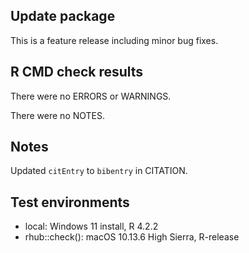 ## Update package
This is a feature release including minor bug fixes. 

## R CMD check results
There were no ERRORS or WARNINGS.

There were no NOTES.

## Notes

Updated `citEntry` to `bibentry` in CITATION.

## Test environments
* local: Windows 11 install, R 4.2.2
* rhub::check(): macOS 10.13.6 High Sierra, R-release